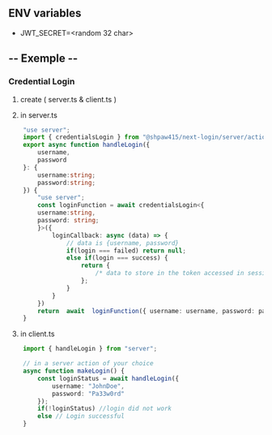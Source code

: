 ## ENV variables

- JWT_SECRET=<random 32 char>

## -- Exemple --

### Credential Login

1. create ( server.ts & client.ts )

2. in server.ts

```TypeScript
	"use server";
	import { credentialsLogin } from "@shpaw415/next-login/server/actions"
	export async function handleLogin({
		username,
		password
	}: {
		username:string;
		password:string;
	}) {
		"use server";
		const loginFunction = await credentialsLogin<{
		username:string,
		password: string;
		}>({
			loginCallback: async (data) => {
				// data is {username, password}
				if(login === failed) return null;
				else if(login === success) {
					return {
						/* data to store in the token accessed in session */
					};
				}
			}
		})
		return  await  loginFunction({ username: username, password: password });
	}
```

3. in client.ts

```TypeScript
	import { handleLogin } from "server";

	// in a server action of your choice
	async function makeLogin() {
		const loginStatus = await handleLogin({
			username: "JohnDoe",
			password: "Pa33w0rd"
		});
		if(!loginStatus) //login did not work
		else // Login successful
	}
```
